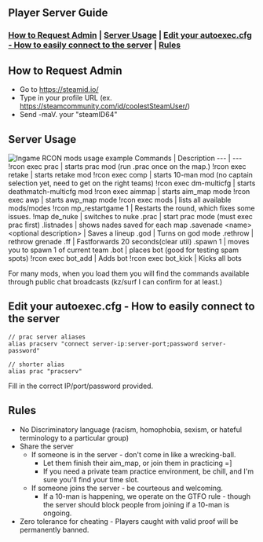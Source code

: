 ## Player Server Guide
### [How to Request Admin](#how-to-request-admin) | [Server Usage](#server-usage) | [Edit your autoexec.cfg - How to easily connect to the server](#edit-your-autoexeccfg---how-to-easily-connect-to-the-server) | [Rules](#rules)


## How to Request Admin
* Go to https://steamid.io/ 
* Type in your profile URL (ex. https://steamcommunity.com/id/coolestSteamUser/) 
* Send -maV. your "steamID64"

## Server Usage
![Ingame RCON mods usage example](https://i.imgur.com/Siv4EQn.png)
Commands | Description
--- | --- 
!rcon exec prac | starts prac mod (run .prac once on the map.)
!rcon exec retake | starts retake mod
!rcon exec comp | starts 10-man mod (no captain selection yet, need to get on the right teams)
!rcon exec dm-multicfg | starts deathmatch-multicfg mod
!rcon exec aimmap | starts aim_map mode
!rcon exec awp | starts awp_map mode
!rcon exec mods | lists all available mods/modes
!rcon mp_restartgame 1 | Restarts the round, which fixes some issues.
!map de_nuke | switches to nuke
.prac | start prac mode (must exec prac first)
.listnades | shows nades saved for each map
.savenade \<name\> \<optional description\> |  Saves a lineup
.god | Turns on god mode
.rethrow | rethrow grenade
.ff | Fastforwards 20 seconds(clear util)
.spawn 1 | moves you to spawn 1 of current team
.bot | places bot (good for testing spam spots)
!rcon exec bot_add | Adds bot
!rcon exec bot_kick | Kicks all bots

For many mods, when you load them you will find the commands available through public chat broadcasts (kz/surf I can confirm for at least.)

## Edit your autoexec.cfg - How to easily connect to the server
```
// prac server aliases
alias pracserv "connect server-ip:server-port;password server-password"

// shorter alias
alias prac "pracserv"
```
Fill in the correct IP/port/password provided.

## Rules 
* No Discriminatory language (racism, homophobia, sexism, or hateful terminology to a particular group)
* Share the server
    * If someone is in the server - don't come in like a wrecking-ball.
        * Let them finish their aim_map, or join them in practicing =]
        * If you need a private team practice environment, be chill, and I'm sure you'll find your time slot.
    * If someone joins the server - be courteous and welcoming.
        * If a 10-man is happening, we operate on the GTFO rule - though the server should block people from joining if a 10-man is ongoing.
* Zero tolerance for cheating - Players caught with valid proof will be permanently banned. 